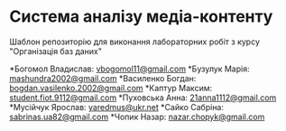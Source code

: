 # Система аналізу медіа-контенту

Шаблон репозиторію для виконання лабораторних робіт з курсу "Організація баз даних"

*Богомол Владислав: vbogomol11@gmail.com
*Бузулук Марія: mashundra2002@gmail.com
*Василенко Богдан: bogdan.vasilenko.2002@gmail.com
*Каптур Максим: student.fiot.9112@gmail.com
*Пуховська Анна: 21anna1112@gmail.com
*Мусійчук Ярослав: yaredmus@ukr.net
*Сайко Сабріна: sabrinas.ua82@gmail.com
*Чопик Назар: nazar.chopyk@gmail.com

